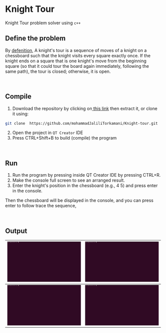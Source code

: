 # Knight Tour 
Knight Tour problem solver using `c++`

## Define the problem
By [defenition](https://en.wikipedia.org/wiki/Knight%27s_tour), A knight's tour is a sequence of moves of a knight on a chessboard such that the knight visits every square exactly once. If the knight ends on a square that is one knight's move from the beginning square (so that it could tour the board again immediately, following the same path), the tour is closed; otherwise, it is open.

<br/>

## Compile
1. Download the repository by clicking on[ this link](https://github.com/mohammadJaliliTorkamani/Knight-tour/archive/refs/heads/master.zip " this link") then extract it, or clone it using:
```bash
git clone  https://github.com/mohammadJaliliTorkamani/Knight-tour.git
```

2. Open the project in `QT Creator` IDE
3. Press CTRL+Shift+B to build (compile) the program

<br/>

## Run
1. Run the program by pressing inside QT Creator IDE by pressing CTRL+R.
2. Make the console full screen to see an arranged result.  
3. Enter the knight's position in the chessboard (e.g., 4 5) and press enter in the console.

Then the chessboard will be displayed in the console, and you can press enter to follow trace the sequence,

<br/>

## Output
|  ![screen 1](https://github.com/mohammadJaliliTorkamani/Knight-tour/blob/master/output/screen%201.png "screen 1") |  ![screen 2](https://github.com/mohammadJaliliTorkamani/Knight-tour/blob/master/output/screen%201.png "screen 2") |
| ------------ | ------------ |
|  ![screen 3](https://github.com/mohammadJaliliTorkamani/Knight-tour/blob/master/output/screen%201.png "screen 3") | ![screen 4](https://github.com/mohammadJaliliTorkamani/Knight-tour/blob/master/output/screen%201.png "screen 4")  |
